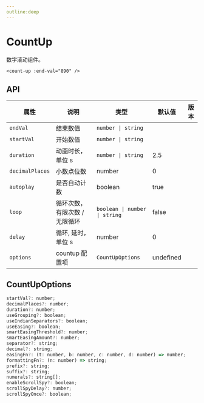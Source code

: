 ```yaml
---
outline:deep
---
```


<!-- markdownlint-disable-next-line -->
<script setup>
import CountUp from '../../src/components/count-up/index.vue'
</script>

# CountUp

数字滚动组件。

```vue
<count-up :end-val="890" />
```
<!-- markdownlint-disable-next-line -->
<count-up :end-val="890"></count-up>

## API

| 属性 | 说明 | 类型 | 默认值 | 版本 |
|---|---|------|---|---|
| `endVal` | 结束数值 | `number \| string` |  |  |
| `startVal` | 开始数值 |  `number \| string` |  |  |
| `duration` | 动画时长，单位 s | `number \| string` | 2.5 |  |
| `decimalPlaces` | 小数点位数 | number | 0 |  |
| `autoplay` | 是否自动计数 | boolean | true |  |
| `loop` | 循环次数，有限次数 / 无限循环 | `boolean \| number \| string` | false |  |
| `delay` | 循环, 延时，单位 s | number | 0 |  |
| `options` | countup 配置项 | `CountUpOptions` | undefined |  |

## CountUpOptions

```js
startVal?: number;
decimalPlaces?: number;
duration?: number;
useGrouping?: boolean;
useIndianSeparators?: boolean;
useEasing?: boolean;
smartEasingThreshold?: number;
smartEasingAmount?: number;
separator?: string;
decimal?: string;
easingFn?: (t: number, b: number, c: number, d: number) => number;
formattingFn?: (n: number) => string;
prefix?: string;
suffix?: string;
numerals?: string[];
enableScrollSpy?: boolean;
scrollSpyDelay?: number;
scrollSpyOnce?: boolean;
```
